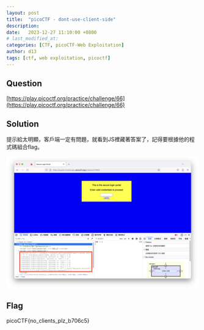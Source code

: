 ```yaml
---
layout: post
title:  "picoCTF - dont-use-client-side"
description: 
date:   2023-12-27 11:10:00 +0800
# last_modified_at:
categories: [CTF, picoCTF-Web Exploitation]
author: d13
tags: [ctf, web exploitation, picoctf]
---
```


## Question

[https://play.picoctf.org/practice/challenge/66](https://play.picoctf.org/practice/challenge/66)

## Solution

提示給太明顯，客戶端一定有問題，就看到JS裡藏著答案了，記得要根據他的程式碼組合flag。

![](/assets/img/dont-use-client-side_1.png)

## Flag

picoCTF{no_clients_plz_b706c5}